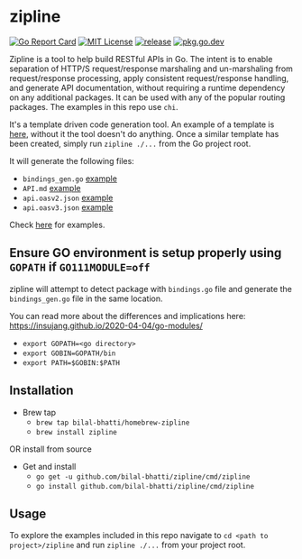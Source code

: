 # zipline

[![Go Report Card](https://goreportcard.com/badge/github.com/bilal-bhatti/zipline)](https://goreportcard.com/report/github.com/bilal-bhatti/zipline)
[![MIT License](https://img.shields.io/badge/license-MIT-blue.svg)](https://github.com/bilal-bhatti/zipline/blob/main/LICENSE)
[![release](https://img.shields.io/github/release/bilal-bhatti/zipline/all.svg)](https://github.com/bilal-bhatti/zipline/releases)
[![pkg.go.dev](https://pkg.go.dev/badge/github.com/https://pkg.go.dev/github.com/bilal-bhatti/zipline)](https://pkg.go.dev/github.com/bilal-bhatti/zipline)

Zipline is a tool to help build RESTful APIs in Go. The intent is to enable separation of HTTP/S request/response marshaling and un-marshaling from request/response processing, apply consistent request/response handling, and generate API documentation, without requiring a runtime dependency on any additional packages. It can be used with any of the popular routing packages. The examples in this repo use `chi`.

It's a template driven code generation tool. An example of a template is [here](https://github.com/bilal-bhatti/zipline/blob/master/example/web/bindings.go), without it the tool doesn't do anything. Once a similar template has been created, simply run `zipline ./...` from the Go project root.

It will generate the following files:
* `bindings_gen.go` [example](https://github.com/bilal-bhatti/zipline/blob/master/example/web/bindings_gen.go)
* `API.md` [example](https://github.com/bilal-bhatti/zipline/blob/master/API.md)
* `api.oasv2.json` [example](https://github.com/bilal-bhatti/zipline/blob/master/api.oasv2.json)
* `api.oasv3.json` [example](https://github.com/bilal-bhatti/zipline/blob/master/api.oasv3.json)

Check [here](https://github.com/bilal-bhatti/zipline/tree/master/example/web) for examples.

## Ensure GO environment is setup properly using `GOPATH` if `GO111MODULE=off`

zipline will attempt to detect package with `bindings.go` file and generate the `bindings_gen.go` file in the same location.

You can read more about the differences and implications here: https://insujang.github.io/2020-04-04/go-modules/

* `export GOPATH=<go directory>`
* `export GOBIN=GOPATH/bin`
* `export PATH=$GOBIN:$PATH`

## Installation
* Brew tap
    * `brew tap bilal-bhatti/homebrew-zipline`
    * `brew install zipline`

OR install from source

* Get and install
    * `go get -u github.com/bilal-bhatti/zipline/cmd/zipline`
    * `go install github.com/bilal-bhatti/zipline/cmd/zipline`

## Usage
To explore the examples included in this repo navigate to `cd <path to project>/zipline` and run `zipline ./...` from your project root.

